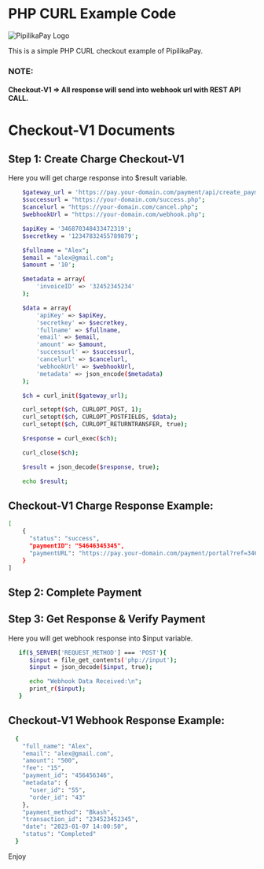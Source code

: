 # PHP CURL Example Code

![PipilikaPay Logo](https://pipilikapay.com/public/logo.png)

This is a simple PHP CURL checkout example of PipilikaPay.


### NOTE: 
#### Checkout-V1 => All response will send into webhook url with REST API CALL.

# Checkout-V1 Documents

## Step 1: Create Charge Checkout-V1

Here you will get charge response into $result variable.

```bash
    $gateway_url = 'https://pay.your-domain.com/payment/api/create_payment';
    $successurl = "https://your-domain.com/success.php";
    $cancelurl = "https://your-domain.com/cancel.php";
    $webhookUrl = "https://your-domain.com/webhook.php";

    $apiKey = '346870348433472319';
    $secretkey = '12347832455789879';

    $fullname = "Alex";
    $email = "alex@gmail.com";
    $amount = '10';

    $metadata = array(
        'invoiceID' => '32452345234'
    );

    $data = array(
        'apiKey' => $apiKey,
        'secretkey' => $secretkey,
        'fullname' => $fullname,
        'email' => $email,
        'amount' => $amount,
        'successurl' => $successurl,
        'cancelurl' => $cancelurl,
        'webhookUrl' => $webhookUrl,
        'metadata' => json_encode($metadata)
    );

    $ch = curl_init($gateway_url);

    curl_setopt($ch, CURLOPT_POST, 1);
    curl_setopt($ch, CURLOPT_POSTFIELDS, $data);
    curl_setopt($ch, CURLOPT_RETURNTRANSFER, true);

    $response = curl_exec($ch);

    curl_close($ch);

    $result = json_decode($response, true);

    echo $result;

```


## Checkout-V1 Charge Response Example:

```bash
[ 
    {
      "status": "success",
      "paymentID": "54646345345",
      "paymentURL": "https://pay.your-domain.com/payment/portal?ref=34645634634635"
    }
]
```


## Step 2: Complete Payment

## Step 3: Get Response & Verify Payment

Here you will get webhook response into $input variable.

```bash
   if($_SERVER['REQUEST_METHOD'] === 'POST'){
      $input = file_get_contents('php://input');
      $input = json_decode($input, true);

      echo "Webhook Data Received:\n";
      print_r($input);
   }
```

## Checkout-V1 Webhook Response Example:
```bash
  {
    "full_name": "Alex",
    "email": "alex@gmail.com",
    "amount": "500",
    "fee": "15",
    "payment_id": "456456346",
    "metadata": {
      "user_id": "55",
      "order_id": "43"
    },
    "payment_method": "Bkash",
    "transaction_id": "234523452345",
    "date": "2023-01-07 14:00:50",
    "status": "Completed"
  }
```

Enjoy
